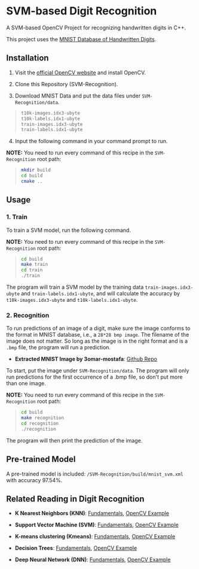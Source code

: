 # SVM-based Digit Recognition

A SVM-based OpenCV Project for recognizing handwritten digits in C++.

This project uses the [MNIST Database of Handwritten Digits](http://yann.lecun.com/exdb/mnist/).

## Installation

1. Visit the [official OpenCV website](https://opencv.org/get-started/) and install OpenCV.

2. Clone this Repository (SVM-Recognition).

3. Download MNIST Data and put the data files under `SVM-Recognition/data`.

> ```bash
> t10k-images.idx3-ubyte
> t10k-labels.idx1-ubyte
> train-images.idx3-ubyte
> train-labels.idx1-ubyte
> ```

4. Input the following command in your command prompt to run.

**NOTE:** You need to run every command of this recipe in the `SVM-Recognition` root path:
> ```bash
> mkdir build
> cd build
> cmake ..
> ```

## Usage

### 1. Train

To train a SVM model, run the following command.

**NOTE:** You need to run every command of this recipe in the `SVM-Recognition` root path:
> ```bash
> cd build
> make train
> cd train
> ./train
> ```

The program will train a SVM model by the training data `train-images.idx3-ubyte` and `train-labels.idx1-ubyte`, and will calculate the accuracy by `t10k-images.idx3-ubyte` and `t10k-labels.idx1-ubyte`.


### 2. Recognition

To run predictions of an image of a digit, make sure the image conforms to the format in MNIST database, i.e., a `28*28 bmp image`. The filename of the image does not matter. So long as the image is in the right format and is a `.bmp` file, the program will run a prediction. 

- **Extracted MNIST Image by 3omar-mostafa**: [Github Repo](https://github.com/3omar-mostafa/MNIST-dataset-extractor)

To start, put the image under `SVM-Recognition/data`. The program will only run predictions for the first occurrence of a .bmp file, so don't put more than one image.

**NOTE:** You need to run every command of this recipe in the `SVM-Recognition` root path:
> ```bash
> cd build
> make recognition
> cd recognition
> ./recognition
> ```

The program will then print the prediction of the image.


## Pre-trained Model

A pre-trained model is included: `/SVM-Recognition/build/mnist_svm.xml` with accuracy 97.54%.

## Related Reading in Digit Recognition

- **K Nearest Neighbors (KNN)**: [Fundamentals](https://www.analyticsvidhya.com/blog/2018/03/introduction-k-neighbours-algorithm-clustering/), [OpenCV Example](https://docs.opencv.org/4.x/dd/de1/classcv_1_1ml_1_1KNearest.html)

- **Support Vector Machine (SVM)**: [Fundamentals](https://www.kaggle.com/code/prashant111/svm-classifier-tutorial), [OpenCV Example](https://docs.opencv.org/3.4/d1/d73/tutorial_introduction_to_svm.html)

- **K-means clustering (Kmeans)**: [Fundamentals](https://reasonabledeviations.com/2019/10/02/k-means-in-cpp/), [OpenCV Example](https://docs.opencv.org/3.4/d1/d5c/tutorial_py_kmeans_opencv.html)

- **Decision Trees**: [Fundamentals](https://www.geeksforgeeks.org/decision-tree/), [OpenCV Example](https://docs.opencv.org/4.x/dc/dd6/ml_intro.html)

- **Deep Neural Network (DNN)**: [Fundamentals](https://www.simplilearn.com/tutorials/deep-learning-tutorial/multilayer-perceptron), [OpenCV Example](https://docs.opencv.org/4.x/dc/dd6/ml_intro.html)
